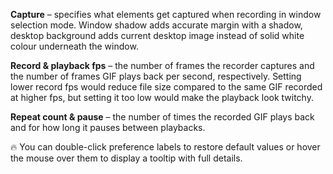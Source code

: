 **Capture** – specifies what elements get captured when recording in window selection mode. Window shadow adds accurate margin with a shadow, desktop background adds current desktop image instead of solid white colour underneath the window.

**Record & playback fps** – the number of frames the recorder captures and the number of frames GIF plays back per second, respectively. Setting lower record fps would reduce file size compared to the same GIF recorded at higher fps, but setting it too low would make the playback look twitchy.

**Repeat count & pause** – the number of times the recorded GIF plays back and for how long it pauses between playbacks.

🔥 You can double-click preference labels to restore default values or hover the mouse over them to display a tooltip with full details.